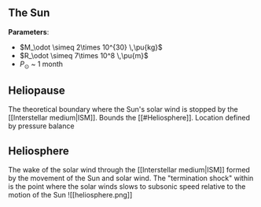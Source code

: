 ## The Sun
**Parameters**:
- $M_\odot \simeq 2\times 10^{30} \,\pu{kg}$
- $R_\odot \simeq 7\times 10^8 \,\pu{m}$
- $P_\odot$ ~ 1 month


## Heliopause
The theoretical boundary where the Sun's solar wind is stopped by the [[Interstellar medium|ISM]]. Bounds the [[#Heliosphere]]. Location defined by pressure balance


## Heliosphere
The wake of the solar wind through the [[Interstellar medium|ISM]] formed by the movement of the Sun and solar wind. The "termination shock" within is the point where the solar winds slows to subsonic speed relative to the motion of the Sun
![[heliosphere.png]]


